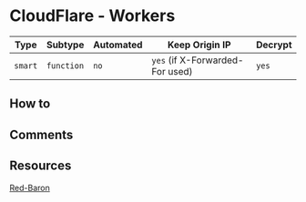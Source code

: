 # CloudFlare - Workers

| Type    | Subtype    | Automated | Keep Origin IP                  | Decrypt |
| ------- | ---------- | --------- | ------------------------------- | ------- |
| `smart` | `function` | `no`      | `yes` (if X-Forwarded-For used) | `yes`   |

## How to

## Comments

## Resources

[Red-Baron](https://github.com/WheelsVT/Red-Baron/tree/master/modules/cloudflare)
